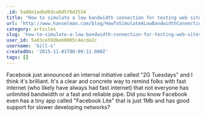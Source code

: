 ```yaml
---
_id: 5a88e1adbd6dca0d5f0d2534
title: "How to simulate a low bandwidth connection for testing web sites and applications"
url: 'http://www.hanselman.com/blog/HowToSimulateALowBandwidthConnectionForTestingWebSitesAndApplications.aspx'
category: articles
slug: 'how-to-simulate-a-low-bandwidth-connection-for-testing-web-sites-and-applications'
user_id: 5a83ce59d6eb0005c4ecda2c
username: 'bill-s'
createdOn: '2015-11-01T00:09:11.000Z'
tags: []
---
```


Facebook just announced an internal initiative called "2G Tuesdays" and I think it's brilliant. It's a clear and concrete way to remind folks with fast internet (who likely have always had fast internet) that not everyone has unlimited bandwidth or a fast and reliable pipe. Did you know Facebook even has a tiny app called "Facebook Lite" that is just 1Mb and has good support for slower developing networks?
